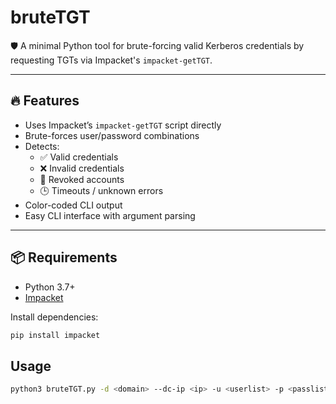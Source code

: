 # bruteTGT

🛡️ A minimal Python tool for brute-forcing valid Kerberos credentials by requesting TGTs via Impacket's `impacket-getTGT`.

---

## 🔥 Features

- Uses Impacket’s `impacket-getTGT` script directly
- Brute-forces user/password combinations
- Detects:
  - ✅ Valid credentials
  - ❌ Invalid credentials
  - 🚫 Revoked accounts
  - 🕒 Timeouts / unknown errors
- Color-coded CLI output
- Easy CLI interface with argument parsing

---

## 📦 Requirements

- Python 3.7+
- [Impacket](https://github.com/fortra/impacket)

Install dependencies:

```bash
pip install impacket
```

## Usage
```bash
python3 bruteTGT.py -d <domain> --dc-ip <ip> -u <userlist> -p <passlist>
```

